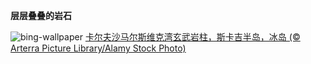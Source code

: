 
**层层叠叠的岩石**

![bing-wallpaper](https://www.bing.com/th?id=OHR.BasaltColumns_ZH-CN0743036217_1920x1080.jpg)
[卡尔夫沙马尔斯维克湾玄武岩柱，斯卡吉半岛，冰岛 (© Arterra Picture Library/Alamy Stock Photo)](https://www.bing.com/search?q=%E5%B2%A9%E7%9F%B3%E5%9C%B0%E8%B4%A8%E5%AD%A6&amp;form=hpcapt&amp;mkt=zh-cn)
  